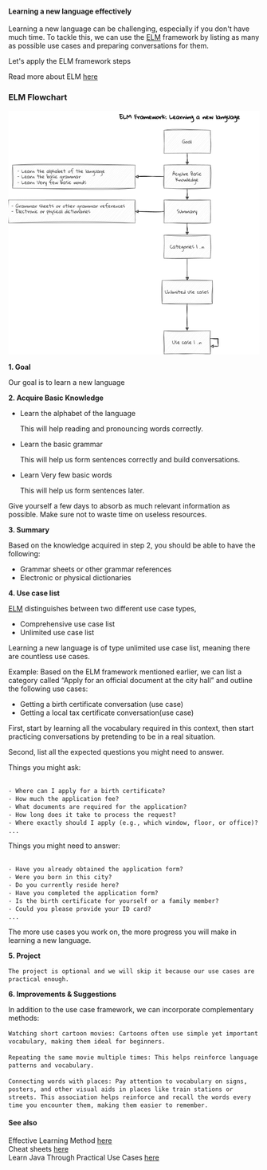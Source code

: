 #### Learning a new language effectively
Learning a new language can be challenging, especially if you don't have much time. To tackle this, we can use the [ELM](https://github.com/mohanadwalo/effective-learning-methods) framework by listing as many as possible use cases and preparing conversations for them.

Let's apply the ELM framework steps

Read more about ELM [here](https://github.com/mohanadwalo/learning-a-new-language/blob/main/elm.png)

### ELM Flowchart
![Learning a new language](https://github.com/mohanadwalo/learning-a-new-language/blob/main/elm.png)



**1. Goal**

  Our goal is to learn a new language


**2. Acquire Basic Knowledge**

  - Learn the alphabet of the language
      
    This will help reading and pronouncing words correctly.

  - Learn the basic grammar
      
    This will help us form sentences correctly and build conversations.

  - Learn Very few basic words

    This will help us form sentences later.
  
Give yourself a few days to absorb as much relevant information as possible.
Make sure not to waste time on useless resources.

**3. Summary**

Based on the knowledge acquired in step 2, you should be able to have the following:

  - Grammar sheets or other grammar references
  - Electronic or physical dictionaries

**4. Use case list**

[ELM](https://github.com/mohanadwalo/effective-learning-methods) distinguishes between two different use case types, 

  - Comprehensive use case list
  - Unlimited use case list

Learning a new language is of type unlimited use case list, meaning there are countless use cases.

Example:
Based on the ELM framework mentioned earlier, we can list a category called “Apply for an official document at the city hall” and outline the following use cases:

  - Getting a birth certificate conversation (use case)
  - Getting a local tax certificate conversation(use case)

  
  First, start by learning all the vocabulary required in this context, then start practicing conversations by pretending to be in a real situation.

  Second, list all the expected questions you might need to answer.

Things you might ask:

```

- Where can I apply for a birth certificate?
- How much the application fee?
- What documents are required for the application?
- How long does it take to process the request?
- Where exactly should I apply (e.g., which window, floor, or office)?
...

```

Things you might need to answer:

```

- Have you already obtained the application form?
- Were you born in this city?
- Do you currently reside here?
- Have you completed the application form?
- Is the birth certificate for yourself or a family member?
- Could you please provide your ID card?
...

```



The more use cases you work on, the more progress you will make in learning a new language.

**5. Project**

    The project is optional and we will skip it because our use cases are practical enough.

**6. Improvements & Suggestions**

In addition to the use case framework, we can incorporate complementary methods:

    Watching short cartoon movies: Cartoons often use simple yet important vocabulary, making them ideal for beginners.

    Repeating the same movie multiple times: This helps reinforce language patterns and vocabulary.

    Connecting words with places: Pay attention to vocabulary on signs, posters, and other visual aids in places like train stations or streets. This association helps reinforce and recall the words every time you encounter them, making them easier to remember.

#### See also

Effective Learning Method [here](https://github.com/mohanadwalo/effective-learning-methods)  
Cheat sheets [here](https://github.com/mohanadwalo/cheat-sheets)  
Learn Java Through Practical Use Cases [here](https://github.com/mohanadwalo/java-use-cases)  
